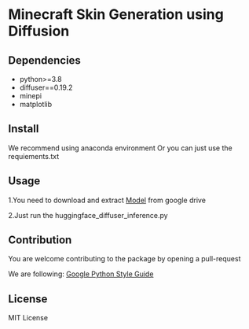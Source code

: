 # Minecraft Skin Generation using Diffusion

## Dependencies
* python>=3.8
* diffuser==0.19.2
* minepi
* matplotlib

## Install
We recommend using anaconda environment
Or you can just use the requiements.txt

## Usage
1.You need to download and extract [Model](https://drive.google.com/file/d/1nv-3oEUSCvrBqdQjcytxNbAF4qwNXDbS/view?usp=sharing) from google drive

2.Just run the huggingface_diffuser_inference.py

## Contribution
You are welcome contributing to the package by opening a pull-request

We are following: [Google Python Style Guide](https://google.github.io/styleguide/pyguide.html#s2.2-imports)

## License
MIT License